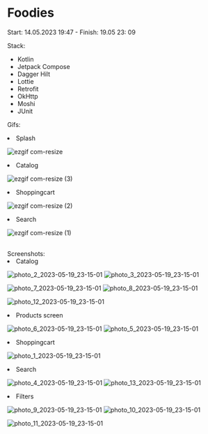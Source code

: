 # Foodies
Start: 14.05.2023 19:47 - Finish: 19.05 23: 09

Stack:
 - Kotlin
 - Jetpack Compose
 - Dagger Hilt
 - Lottie
 - Retrofit
 - OkHttp
 - Moshi
 - JUnit

Gifs:
<li>Splash</li>

![ezgif com-resize](https://github.com/Mazer11/Foodies/assets/86118013/77e9bcc0-6424-4de2-9901-cdccfc8e3ee8)

<li>Catalog</li>

![ezgif com-resize (3)](https://github.com/Mazer11/Foodies/assets/86118013/025b6309-63ed-41b3-b84f-ae8c6304b302)

<li>Shoppingcart</li>

![ezgif com-resize (2)](https://github.com/Mazer11/Foodies/assets/86118013/a16b6b94-0c77-40b7-87b0-a983a7dce9e6)

<li>Search</li>

![ezgif com-resize (1)](https://github.com/Mazer11/Foodies/assets/86118013/03f43830-23a0-472d-9283-02f151f3d7fa)

<br/>
Screenshots:
<li>Catalog</li>

![photo_2_2023-05-19_23-15-01](https://github.com/Mazer11/Foodies/assets/86118013/047de1d5-d539-44d3-a350-ac713eb896e7) ![photo_3_2023-05-19_23-15-01](https://github.com/Mazer11/Foodies/assets/86118013/567decdd-e74f-4911-a233-15b6922485b4)

![photo_7_2023-05-19_23-15-01](https://github.com/Mazer11/Foodies/assets/86118013/34f8556c-152a-45a6-bca0-6c42150ff3c9) ![photo_8_2023-05-19_23-15-01](https://github.com/Mazer11/Foodies/assets/86118013/ff72419d-e1cc-4e6a-aa61-44e6187794fb)

![photo_12_2023-05-19_23-15-01](https://github.com/Mazer11/Foodies/assets/86118013/d9791c1d-2e06-46eb-9207-9ae50a760743)

<li>Products screen</li>

![photo_6_2023-05-19_23-15-01](https://github.com/Mazer11/Foodies/assets/86118013/cb26be9a-800d-4294-84eb-c09bfe73679d) ![photo_5_2023-05-19_23-15-01](https://github.com/Mazer11/Foodies/assets/86118013/198dd0eb-b00f-4c7d-84cd-608162831100)

<li>Shoppingcart</li>

![photo_1_2023-05-19_23-15-01](https://github.com/Mazer11/Foodies/assets/86118013/b6d88b30-8853-420a-a904-268f8fc63e20)

<li>Search</li>

![photo_4_2023-05-19_23-15-01](https://github.com/Mazer11/Foodies/assets/86118013/fb09e6bb-6063-47a1-8641-d0407116a09e) ![photo_13_2023-05-19_23-15-01](https://github.com/Mazer11/Foodies/assets/86118013/cb28d73a-632c-4c8a-aefc-084ad86109f9)

<li>Filters</li>

![photo_9_2023-05-19_23-15-01](https://github.com/Mazer11/Foodies/assets/86118013/8f33a394-1cd1-43a5-8cd0-3271fb79b733) ![photo_10_2023-05-19_23-15-01](https://github.com/Mazer11/Foodies/assets/86118013/4b4b6f8f-fca2-4102-bfa7-88eb82d585d5)

![photo_11_2023-05-19_23-15-01](https://github.com/Mazer11/Foodies/assets/86118013/3a6487a5-b6c7-484d-bff1-722c70cc1ee8)

